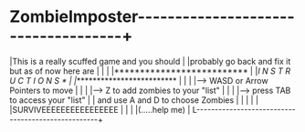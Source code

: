# ZombieImposter------------------------------------+
|This is a really scuffed game and you should       |
|probably go back and fix it but as of now here are |
|   						    |
|**************************  			    |
|*I N S T R U C T I O N S *			    |
|**************************			    |
|						    |
|--> WASD or Arrow Pointers to move 		    |
|						    |
|--> Z to add zombies to your "list"		    |
|						    |
|--> press TAB to access your "list" 	 	    |
|	and use A and D to choose Zombies	    |
|						    |
|						    |
|SURVIVEEEEEEEEEEEEEEEE				    |
|						    |
|(.....help me)				            |
L---------------------------------------------------+
